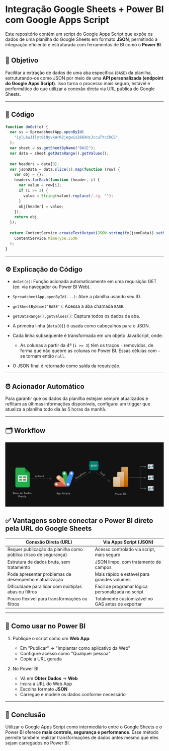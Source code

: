 # Integração Google Sheets + Power BI com Google Apps Script

Este repositório contém um script do Google Apps Script que expõe os dados de uma planilha do Google Sheets em formato **JSON**, permitindo a integração eficiente e estruturada com ferramentas de BI como o **Power BI**.

## 📌 Objetivo

Facilitar a extração de dados de uma aba específica (`BASE`) da planilha, estruturando-os como JSON por meio de uma **API personalizada (endpoint do Google Apps Script)**. Isso torna o processo mais seguro, estável e performático do que utilizar a conexão direta via URL pública do Google Sheets.

---

## 📄 Código

```javascript
function doGet(e) {
  var ss = SpreadsheetApp.openById(
    "1ylLkwJIlyt0iNyvkWrR2jegwis266XHcJccuTYcChCE"
  );
  var sheet = ss.getSheetByName("BASE");
  var data = sheet.getDataRange().getValues();

  var headers = data[0];
  var jsonData = data.slice(1).map(function (row) {
    var obj = {};
    headers.forEach(function (header, i) {
      var value = row[i];
      if (i >= 3) {
        value = String(value).replace(/-/g, "");
      }
      obj[header] = value;
    });
    return obj;
  });

  return ContentService.createTextOutput(JSON.stringify(jsonData)).setMimeType(
    ContentService.MimeType.JSON
  );
}
```

---

## ⚙️ Explicação do Código

- `doGet(e)`: Função acionada automaticamente em uma requisição GET (ex: via navegador ou Power BI Web).
- `SpreadsheetApp.openById(...)`: Abre a planilha usando seu ID.
- `getSheetByName('BASE')`: Acessa a aba chamada `BASE`.
- `getDataRange().getValues()`: Captura todos os dados da aba.
- A primeira linha (`data[0]`) é usada como cabeçalhos para o JSON.
- Cada linha subsequente é transformada em um objeto JavaScript, onde:

  - As colunas a partir da 4ª (`i >= 3`) têm os traços `-` removidos, de forma que não quebre as colunas no Power BI. Essas células com `-` se tornam então `null`.

- O JSON final é retornado como saída da requisição.

---

## ⏰ Acionador Automático

Para garantir que os dados da planilha estejam sempre atualizados e reflitam as últimas informações disponíveis, configurei um trigger que atualiza a planilha todo dia às 5 horas da manhã.

---

## 🗂️ Workflow

![alt text](public/workflow.png)

## ✅ Vantagens sobre conectar o Power BI direto pela URL do Google Sheets

| Conexão Direta (URL)                                            | Via Apps Script (JSON)                            |
| --------------------------------------------------------------- | ------------------------------------------------- |
| Requer publicação da planilha como pública (risco de segurança) | Acesso controlado via script, mais seguro         |
| Estrutura de dados bruta, sem tratamento                        | JSON limpo, com tratamento de campos              |
| Pode apresentar problemas de desempenho e atualização           | Mais rápido e estável para grandes volumes        |
| Dificuldade para lidar com múltiplas abas ou filtros            | Fácil de programar lógica personalizada no script |
| Pouco flexível para transformações ou filtros                   | Totalmente customizável no GAS antes de exportar  |

---

## 🔗 Como usar no Power BI

1. Publique o script como um **Web App**:

   - Em "Publicar" → "Implantar como aplicativo da Web"
   - Configure acesso como "Qualquer pessoa"
   - Copie a URL gerada

2. No Power BI:

   - Vá em **Obter Dados** → **Web**
   - Insira a URL do Web App
   - Escolha formato **JSON**
   - Carregue e modele os dados conforme necessário

---

## 📌 Conclusão

Utilizar o Google Apps Script como intermediário entre o Google Sheets e o Power BI oferece **mais controle, segurança e performance**. Esse método permite também realizar transformações de dados antes mesmo que eles sejam carregados no Power BI.
